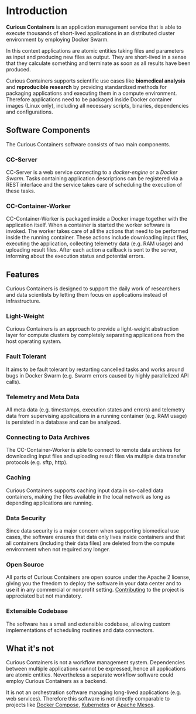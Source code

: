 # Introduction

**Curious Containers** is an application management service that is able to execute thousands of short-lived applications
in an distributed cluster environment by employing Docker Swarm.

In this context applications are atomic entities taking files and parameters as input and producing new files as output.
They are short-lived in a sense that they calculate something and terminate as soon as all results have been produced.

Curious Containers supports scientific use cases like **biomedical analysis** and **reproducible research** by providing
standardized methods for packaging applications and executing them in a compute environment. Therefore applications need
to be packaged inside Docker container images (Linux only), including all necessary scripts, binaries, dependencies and
configurations.

## Software Components

The Curious Containers software consists of two main components.

### CC-Server

CC-Server is a web service connecting to a *docker-engine* or a *Docker Swarm*. Tasks containing application
descriptions can be registered via a REST interface and the service takes care of scheduling the execution of these
tasks.

### CC-Container-Worker

CC-Container-Worker is packaged inside a Docker image together with the application itself. When a container is
started the worker software is invoked. The worker takes care of all the actions that need to be performed inside the
running container. These actions include downloading input files, executing the application, collecting telemetry data
(e.g. RAM usage) and uploading result files. After each action a callback is sent to the server, informing about the
execution status and potential errors.

## Features

Curious Containers is designed to support the daily work of researchers and data scientists by letting them focus on
applications instead of infrastructure.

### Light-Weight

Curious Containers is an approach to provide a light-weight abstraction layer for compute clusters by completely
separating applications from the host operating system.

### Fault Tolerant

It aims to be fault tolerant by restarting cancelled tasks and works around bugs in Docker Swarm (e.g. Swarm
errors caused by highly parallelized API calls).

### Telemetry and Meta Data

All meta data (e.g. timestamps, execution states and errors) and telemetry data from supervising applications in a
running container (e.g. RAM usage) is persisted in a database and can be analyzed.

### Connecting to Data Archives

The CC-Container-Worker is able to connect to remote data archives for downloading input files and uploading result
files via multiple data transfer protocols (e.g. sftp, http).

### Caching

Curious Containers supports caching input data in so-called data containers, making the files
available in the local network as long as depending applications are running. 

### Data Security

Since data security is a major concern when supporting biomedical use cases, the software ensures that data only
lives inside containers and that all containers (including their data files) are deleted from the compute environment
when not required any longer.

### Open Source

All parts of Curious Containers are open source under the Apache 2 license, giving you the freedom to deploy the software
in your data center and to use it in any commercial or nonprofit setting. [Contributing](developer.html#contributing)
to the project is appreciated but not mandatory.

### Extensible Codebase

The software has a small and extensible codebase, allowing custom implementations of scheduling routines and data
connectors.

## What it's not

Curious Containers is not a workflow management system. Dependencies between multiple applications cannot be
expressed, hence all applications are atomic entities. Nevertheless a separate workflow software could employ Curious
Containers as a backend.

It is not an orchestration software managing long-lived applications (e.g. web services). Therefore this software
is not directly comparable to projects like [Docker Compose](https://docs.docker.com/compose/),
[Kubernetes](http://kubernetes.io/) or [Apache Mesos](https://mesos.apache.org/).

